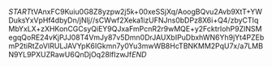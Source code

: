 $START$tVAnxFC9Kuiu0G8Z8yzpw2j5k+00xeSSjXq/AoogBQvu2Avb9XtT+YWDuksYxVpHf4dbyDn/jNlj//sCWwf2Xeka1izUFNJns0bDPz8X6i+Q4/zbyCTIqMbYxLX+zXHKonCGCsyQiEY9QJxaFmPcnR2r9wMQE+y2FcktrlohP9ZINSMegqQoRE24vKjPJJ08T4VmJy87v5Dmn0DrJAUXbIPuDbxhWN6Yh9jYt4PZEbmP2tiRtZoVIRULJAVYpK6IGkmn7y0Yu3mwWB8HcTBNKMM2PqU7x/a7LMBN9YL9PXUZRawU6QnDjOq28lfIzwJf$END$